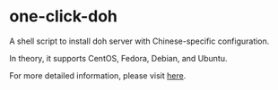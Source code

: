 # one-click-doh
A shell script to install doh server with Chinese-specific configuration.

In theory, it supports CentOS, Fedora, Debian, and Ubuntu.

For more detailed information, please visit [here](https://www.xh-ws.com/archives/self-build-doh.html).
